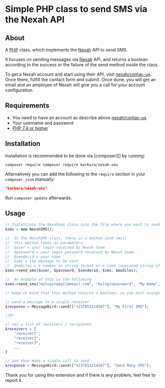 # Simple PHP class to send SMS via the Nexah API

## About
A [PHP](https://php.net) class, which implements the [Nexah](https://sms.nexah.net) API to send SMS.

It focuses on sending messages via [Nexah](https://sms.nexah.net) API, and returns a boolean according to the success or the failure of the send method inside the class.

To get a Nexah account and start using their API, visit [nexah/contac-us](https://nexah.net/contact-us). Once there, fulfill the contact form and submit. Once done, you will get an email and an amployee of Nexah will give you a call for your account configuration.

## Requirements
- You need to have an account as describe above [nexah/contac-us](https://nexah.net/contact-us).
- Your username and password
- [PHP 7.4 or higher](http://www.php.net/downloads.php)

## Installation

Installation is recommended to be done via [composer][] by running:

	composer require composer require karbura/nexah-sms

Alternatively you can add the following to the `require` section in your `composer.json` manually:

```json
"karbura/nexah-sms"
```

Run `composer update` afterwards.

## Usage

```php
// Instantiate the Nexahsms class into the file where you want to send and SMS
$sms = new NexahSMS();

//  In the NexahSMS class, there is a method send_sms()
//  this method takes as parameters:
//  $user = your login received by Nexah team
//  $password = your login password received by Nexah team
//  $senderid = your name
//  $sms = the message to be sent
//  $mobiles = a number in string format or a coma seperated string of numbers to receive the message
$sms->send_sms($user, $password, $senderid, $sms, $modiles);

//  An example of this is the following
$sms->send_sms("myloginemail@email.com", "myloginpassword", "My Name", "My message here", "xxxxxxxxx, xxxxxxxxx, xxxxxxxxx");

// keep in mind that this method returns a boolean, so you must assign the method to a variable and use it in an if condition to check wether the SMS is sent or not.

// send a message to a single receiver
$response = MessageBird::send(["+237653214587"], "My First SMS");

//Or

// set a list of receivers / recipients
$receivers = [
    "receiver1",
    "receiver2",
    "receiver3",
    ...
]

// and then make a single call to send
$response = MessageBird::send(["+237653214587"], "Send Many SMS");
```

Thank you for using this extension and if there is any problem, feel free to report it.
